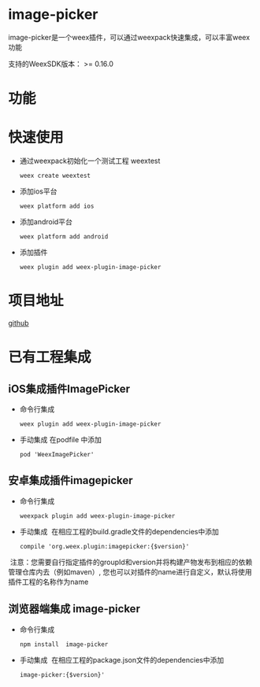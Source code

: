 # image-picker
image-picker是一个weex插件，可以通过weexpack快速集成，可以丰富weex功能

支持的WeexSDK版本： >= 0.16.0

# 功能

# 快速使用
- 通过weexpack初始化一个测试工程 weextest
   ```
   weex create weextest
   ```
- 添加ios平台
  ```
  weex platform add ios
  ```
- 添加android平台
  ```
  weex platform add android
  ```
- 添加插件
  ```
  weex plugin add weex-plugin-image-picker
  ```
# 项目地址
[github](https://github.com/scholar-ink/weex-image-picker)

# 已有工程集成
## iOS集成插件ImagePicker
- 命令行集成
  ```
  weex plugin add weex-plugin-image-picker
  ```
- 手动集成
  在podfile 中添加
  ```
  pod 'WeexImagePicker'
  ```

## 安卓集成插件imagepicker
- 命令行集成
  ```
  weexpack plugin add weex-plugin-image-picker
  ```
- 手动集成
  在相应工程的build.gradle文件的dependencies中添加
  ```
  compile 'org.weex.plugin:imagepicker:{$version}'
  ``` 
  注意：您需要自行指定插件的groupId和version并将构建产物发布到相应的依赖管理仓库内去（例如maven）, 您也可以对插件的name进行自定义，默认将使用插件工程的名称作为name


## 浏览器端集成 image-picker
- 命令行集成
  ```
  npm install  image-picker
  ```
- 手动集成
  在相应工程的package.json文件的dependencies中添加
  ```
  image-picker:{$version}'
  ``` 
  
